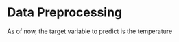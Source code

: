 # Data Preprocessing




As of now, the target variable to predict is the temperature














